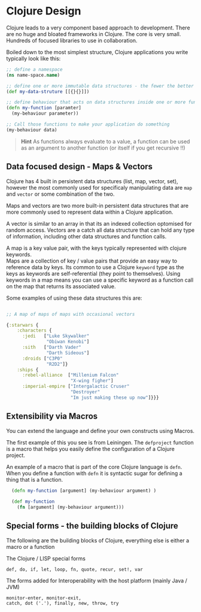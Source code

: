 # Clojure Design 

  Clojure leads to a very component based approach to development.  There are no huge and bloated frameworks in Clojure.  The core is very small.  Hundreds of focused libraries to use in collaboration.

  Boiled down to the most simplest structure, Clojure applications you write typically look like this: 

```clojure 
;; define a namespace
(ns name-space.name)

;; define one or more immutable data structures - the fewer the better typically
(def my-data-struture [[{}{}]])

;; define behaviour that acts on data structures inside one or more functions
(defn my-function [paramter] 
  (my-behaviour parameter))

;; Call those functions to make your application do something  
(my-behaviour data)
```

> **Hint** As functions always evaluate to a value, a function can be used as an argument to another function (or itself if you get recursive !!)


## Data focused design - Maps & Vectors

  Clojure has 4 built in persistent data structures (list, map, vector, set), however the most commonly used for specificaly manipulating data are `map` and `vector` or some combination of the two.
  
Maps and vectors are two more built-in persistent data structures that are more commonly used to represent data within a Clojure application.

  A vector is similar to an array in that its an indexed collection optomised for random access.  Vectors are a catch all data structure that can hold any type of information, including other data structures and function calls.

  A map is a key value pair, with the keys typically represented with clojure keywords.  
Maps are a collection of key / value pairs that provide an easy way to reference data by keys.  Its common to use a Clojure `keyword` type as the keys as keywords are self-referential (they point to themselves).  Using keywords in a map means you can use a specific keyword as a function call on the map that returns its associated value.


  Some examples of using these data structures this are:

```clojure 

;; A map of maps of maps with occasional vectors

{:starwars {
    :characters {
      :jedi   ["Luke Skywalker"
               "Obiwan Kenobi"]
      :sith   ["Darth Vader"
               "Darth Sideous"]
      :droids ["C3P0"
               "R2D2"]}
    :ships {
      :rebel-alliance  ["Millenium Falcon"
                        "X-wing figher"]
      :imperial-empire ["Intergalactic Cruser"
                        "Destroyer"
                        "Im just making these up now"]}}}
```


## Extensibility via Macros 

  You can extend the language and define your own constructs using Macros. 
  
  The first example of this you see is from Leiningen.  The `defproject` function is a macro that helps you easily define the configuration of a Clojure project.
  
  An example of a macro that is part of the core Clojure language is `defn`.  When you define a function with `defn` it is syntactic sugar for defining a thing that is a function.

```clojure
  (defn my-function [argument] (my-behaviour argument) )
  
  (def my-function
    (fn [argument] (my-behaviour argument)))
```

## Special forms - the building blocks of Clojure 

The following are the building blocks of Clojure, everything else is either a macro or a function

The Clojure / LISP special forms

```
def, do, if, let, loop, fn, quote, recur, set!, var
```

The forms added for Interoperability with the host platform (mainly Java / JVM)

```
monitor-enter, monitor-exit, 
catch, dot ('.'), finally, new, throw, try
```

